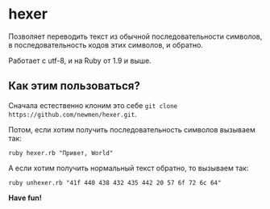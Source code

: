 # hexer
Позволяет переводить текст из обычной последовательности символов, в последовательность кодов этих символов, и обратно.

Работает с utf-8, и на Ruby от 1.9 и выше.

## Как этим пользоваться?
Сначала естественно клоним это себе `git clone https://github.com/newmen/hexer.git`.

Потом, если хотим получить последовательность символов вызываем так:

`ruby hexer.rb "Привет, World"`

А если хотим получить нормальный текст обратно, то вызываем так:

`ruby unhexer.rb "41f 440 438 432 435 442 20 57 6f 72 6c 64"`

**Have fun!**


